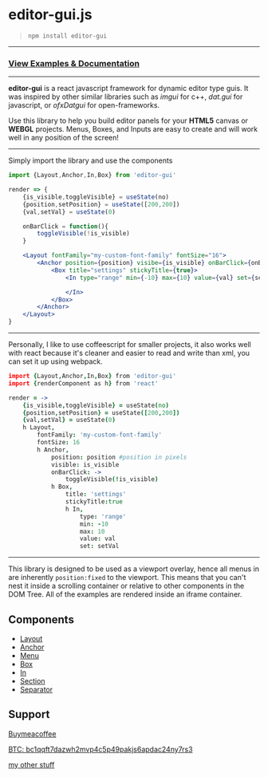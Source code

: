 # editor-gui.js

> `npm install editor-gui`

---
### [View Examples & Documentation](http://lerp-io.github.io/editor-gui)

---
**editor-gui** is a react javascript framework for dynamic editor type guis. It was inspired by other similar libraries such as *imgui* for c++, *dat.gui* for javascript, or *ofxDatgui* for open-frameworks.

Use this library to help you build editor panels for your **HTML5** canvas or **WEBGL** projects. Menus, Boxes, and Inputs are easy to create and will work well in any position of the screen!


---
Simply import the library and use the components
```jsx
import {Layout,Anchor,In,Box} from 'editor-gui' 

render => {
	{is_visible,toggleVisible} = useState(no)
	{position,setPosition} = useState([200,200])
	{val,setVal} = useState(0)

	onBarClick = function(){
		toggleVisible(!is_visible)
	}

	<Layout fontFamily="my-custom-font-family" fontSize="16">
		<Anchor position={position} visibe={is_visible} onBarClick={onBarClick} >
			<Box title="settings" stickyTitle={true}>
				<In type="range" min={-10} max={10} value={val} set={setVal}>

				</In>
			</Box>
		</Anchor>
	</Layout>
}
```

----
Personally, I like to use coffeescript for smaller projects, it also works well with react because it's cleaner and easier to read and write than xml, you can set it up using webpack.

```coffeescript
import {Layout,Anchor,In,Box} from 'editor-gui' 
import {renderComponent as h} from 'react'

render = ->
	{is_visible,toggleVisible} = useState(no)
	{position,setPosition} = useState([200,200])
	{val,setVal} = useState(0)
	h Layout,
		fontFamily: 'my-custom-font-family'
		fontSize: 16
		h Anchor,
			position: position #position in pixels
			visible: is_visible
			onBarClick: ->
				toggleVisible(!is_visible)
			h Box,
				title: 'settings'
				stickyTitle:true
				h In,
					type: 'range'
					min: -10
					max: 10
					value: val
					set: setVal

```
----


This library is designed to be used as a viewport overlay, hence all menus in are inherently `position:fixed` to the viewport. This means that you can't nest it inside a scrolling container or relative to other components in the DOM Tree. All of the examples are rendered inside an iframe container.


## Components

- [Layout](https://github.com/lerp-io/editor-gui/blob/master/components/Layout.md)
- [Anchor](https://github.com/lerp-io/editor-gui/blob/master/components/Anchor.md)
- [Menu](https://github.com/lerp-io/editor-gui/blob/master/components/Menu.md)
- [Box](https://github.com/lerp-io/editor-gui/blob/master/components/Box.md)
- [In](https://github.com/lerp-io/editor-gui/blob/master/components/In.md)
- [Section](https://github.com/lerp-io/editor-gui/blob/master/components/Section.md)
- [Separator](https://github.com/lerp-io/editor-gui/blob/master/components/Separator.md)


## Support
[Buymeacoffee](https://www.buymeacoffee.com/yurysidorov)

[BTC: bc1qqft7dazwh2mvp4c5p49pakjs6apdac24ny7rs3](https://blockchair.com/bitcoin/address/bc1qqft7dazwh2mvp4c5p49pakjs6apdac24ny7rs3)

[my other stuff](https://ysid.dev)